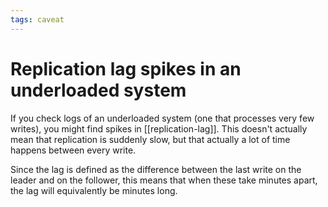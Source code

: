 ```yaml
---
tags: caveat
---
```


# Replication lag spikes in an underloaded system
If you check logs of an underloaded system (one that processes very few writes), you might find spikes in [[replication-lag]]. This doesn't actually mean that replication is suddenly slow, but that actually a lot of time happens between every write.

Since the lag is defined as the difference between the last write on the leader and on the follower, this means that when these take minutes apart, the lag will equivalently be minutes long.
